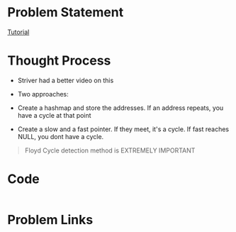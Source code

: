 # Problem Statement

[Tutorial]()

# Thought Process
- Striver had a better video on this
- Two approaches:

- Create a hashmap and store the addresses. If an address repeats, you have a cycle at that point

- Create a slow and a fast pointer. If they meet, it's a cycle. If fast reaches NULL, you dont have a cycle.

> Floyd Cycle detection method is EXTREMELY IMPORTANT

# Code
```cpp

```

# Problem Links
